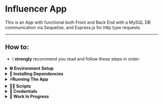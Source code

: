 # Influencer App
This is an App with functional both Front and Back End with a MySQL DB communication via Sequelize, and Express.js for http type requests.

---

## How to:
- I **strongly** recommend you read and follow these steps in order:

<details>
  <summary>
    <strong>🌐 Environment Setup</strong>
  </summary> <br>
  
  This application is made to adapt to each dev's environment, and for that there are two `.env` files that must be adjusted accordingly. Inside each folder, `back-end` and `front-end`, there is a `.env.EXAMPLE` file included. These are made to be renamed into `.env` and edited so that they work on your environment:
  
  - Front-End's **.env.EXAMPLE** : No changes should be necessary, simply rename the file appropriately to `.env`.
  
  - Back-End's **.env.EXAMPLE** : Two edits must be made on top of renaming the file to `.env`:
    - On *line 5* change the value **after** `MYSQL_USER=` to your MySQL Workbench's *username*.
    - On *line 6* change the value **after** `MYSQL_PASSWORD=` to your MySQL Workbench's *password*.
  ---
</details>

<details>
  <summary>
    <strong>🧩 Installing Dependencies</strong>
  </summary> <br>
  
  - Upon *cloning* the directory, from the root directory, simply run either:
    - `npm install`: Installs all dependencies in *both* **Front End** and **Back End**.
    - `npm run dev:prestart`: Same as above, but also initializes `Sequelize` after installation. Recommended if installing for the first time.
  
  - You can also run `npm install` while inside the `front-end` or `back-end` directories to install their dependencies separately, if you wish to do so. This is not recommended as there are also dependencies that must be installed from the App's *root* directory.
  ---
</details>

<details>
  <summary>
    <strong>⚡Running The App</strong>
  </summary>
  
  After a successful installation *and* setting up your environment, simply run from **both** `/front-end` and `/back-end`:
  - `npm start`
    - When executed from inside `/front-end` a browser window should open.
    - When executed from inside `/back-end` it will open a port for http requests.
  
  You will need **both** ends running **at the same time** for the App to work!
  ---
</details>

<details>
  <summary>
    <strong>🧑‍💻 Scripts</strong>
  </summary>
  
  - These scripts are made to be run from the App's **root** directory:
    - `npm start` : Clears ports `3000` and `3001` and also **reruns sequelize** to setup the Database from scratch. This will initialize a `pm2` process.
    - `npm run dev` : Clears ports `3000` and `3001` and initializes a `pm2` process. In this mode any changes are refreshed to be viewed in real time.
    - `npm stop` : Stops the App and kills any `pm2` instance currently running.
  
  ---
</details>

<details>
  <summary>
    <strong>💁 Credentials</strong>
  </summary>
  
  To properly test the Database, Login and general App functionality you will need to know some usernames and passwords already present within the Database. Of course, you can always make a User yourself by utilizing the button *below* the Login button, which creates a `Customer Account`. But regardless, these are the users present in the DB upon seeding:
  - **Admin**
    - Email: `adm@deliveryapp.com`
    - Password: `--adm2@21!!--`
    - About: This is the administrator of the App, presumably the owner. It can **create** and **delete** new users, be it a Seller or a Customer. Only the Admin is able to create new Sellers. Any new user created or deleted will be updated in real time inside the database. The admin cannot delete itself or create any other Admin for the time being.
  
  - **Seller**
    - Email: `fulana@deliveryapp.com`
    - Password: `fulana@123`
    - About: This is a seller account. It can view and manage its sales. It does **not** have access to the product list for sale for now. Any new sale is can be sent towards this account and it will be updated in real time through the database.
  
  - **Customer**
    - Email: `zebirita@email.com`
    - Password: `$#zebirita#$`
    - About: This is a customer account. It can view the list of Products for sale received from the back-end, add any number of items and send it to its cart, where it can proceed to checkout and confirmation. Upon said confirmation, a new sale will added towards the selected Seller, which will be updated in real time within the Database.
  
  *Registering a new User:*
  - Upon clicking `Register`, you must enter an email and password:
    - **Name**: Must be at least `12 characters long`.
    - **Email**: It must be a valid email format. e.g.: `example@example.com`.
    - **Password**: Must be *at least* `6 characters long`. You can use any characters you wish.
    - If succcessful, a new user of the `Customer` type will be created and inserted into the database. You can login with this new user as well!
    - **Note**: You will not be able to click `submit` until **all** fields satisfy their respective criteria.
  
  ---
</details>

<details>
  <summary>
    <strong>👷 Work In Progress</strong>
  </summary> <br>
  
  I am still implementing more features and bug-hunting, since the original project did not actually require many features that are notably absent, such as:
  - `User page`: There is no "personal" page *per se*, despite your own username being clickable, which just leads you to a non-existing page. I intend to rectify that.
  - `Style`: Yes, my eyes also burn due to the placeholder colors and layout. 
  - `Local Storage`: I am not a big fan myself of storing too many things within a browser's local storage, so I am looking for an alternative without having to restructure too much.
</details>
